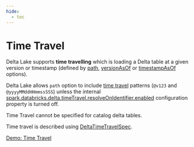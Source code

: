 ```yaml
---
hide:
  - toc
---
```


# Time Travel

Delta Lake supports **time travelling** which is loading a Delta table at a given version or timestamp (defined by [path](options.md#path), [versionAsOf](options.md#versionAsOf) or [timestampAsOf](options.md#timestampAsOf) options).

Delta Lake allows `path` option to include [time travel](DeltaTableUtils.md#extractIfPathContainsTimeTravel) patterns (`@v123` and `@yyyyMMddHHmmssSSS`) unless the internal [spark.databricks.delta.timeTravel.resolveOnIdentifier.enabled](DeltaSQLConf.md#timeTravel.resolveOnIdentifier.enabled) configuration property is turned off.

Time Travel cannot be specified for catalog delta tables.

Time travel is described using [DeltaTimeTravelSpec](DeltaTimeTravelSpec.md).

[Demo: Time Travel](demo/time-travel.md)
